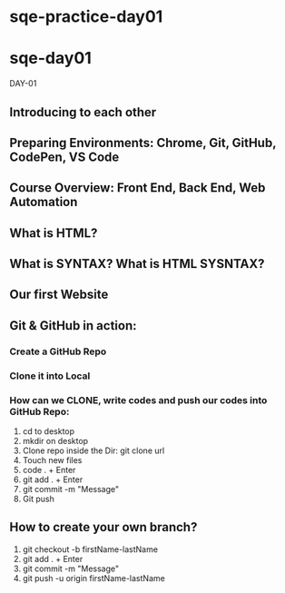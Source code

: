 # sqe-practice-day01

# sqe-day01
DAY-01

## Introducing to each other
## Preparing Environments: Chrome, Git, GitHub, CodePen, VS Code
## Course Overview: Front End, Back End, Web Automation
## What is HTML?
## What is SYNTAX? What is HTML SYSNTAX?
## Our first Website
## Git & GitHub in action:
### Create a GitHub Repo
### Clone it into Local 
### How can we CLONE, write codes and push our codes into GitHub Repo:
1. cd to desktop
2. mkdir on desktop
3. Clone repo inside the Dir: git clone url
4. Touch new files
5. code . + Enter
6. git add . + Enter
7. git commit -m "Message"
8. Git push

## How to create your own branch?
1. git checkout -b firstName-lastName
2. git add . + Enter
3. git commit -m "Message"
4. git push -u origin firstName-lastName


